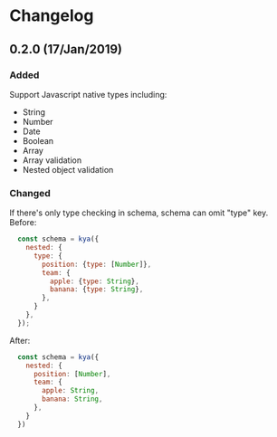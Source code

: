 # Changelog

## 0.2.0 (17/Jan/2019)
### Added
Support Javascript native types including:
- String
- Number
- Date
- Boolean
- Array
- Array<type> validation
- Nested object validation

### Changed
If there's only type checking in schema, schema can omit "type" key.
Before:
```javascript
  const schema = kya({
    nested: {
      type: {
        position: {type: [Number]},
        team: {
          apple: {type: String},
          banana: {type: String},
        },
      }
    },
  });
```

After:
```javascript
  const schema = kya({
    nested: {
      position: [Number],
      team: {
        apple: String,
        banana: String,
      },
    }
  })
```
